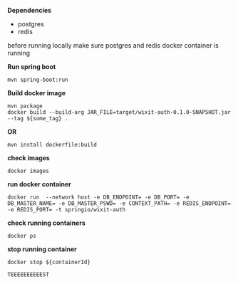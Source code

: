 **Dependencies**
- postgres
- redis

before running locally make sure postgres and redis docker container is running

**Run spring boot**

    mvn spring-boot:run

**Build docker image**
      
    mvn package
    docker build --build-arg JAR_FILE=target/wixit-auth-0.1.0-SNAPSHOT.jar --tag ${some_tag} .

**OR**

    mvn install dockerfile:build

**check images**

    docker images

**run docker container**

    docker run  --network host -e DB_ENDPOINT= -e DB_PORT= -e DB_MASTER_NAME= -e DB_MASTER_PSWD= -e CONTEXT_PATH= -e REDIS_ENDPOINT= -e REDIS_PORT= -t springio/wixit-auth


**check running containers**

    docker ps

**stop running container**

    docker stop ${containerId}
    
    TEEEEEEEEEEST